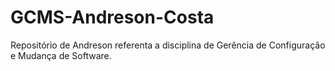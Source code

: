 # GCMS-Andreson-Costa
Repositório de Andreson
 referenta a disciplina  de Gerência de Configuração e Mudança de Software.


